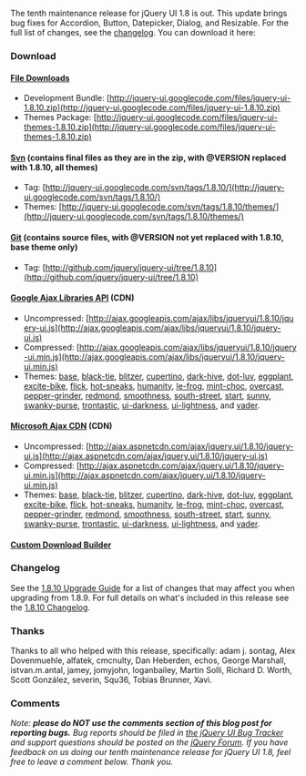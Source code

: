 The tenth maintenance release for jQuery UI 1.8 is out. This update
brings bug fixes for Accordion, Button, Datepicker, Dialog, and
Resizable. For the full list of changes, see
the [changelog](http://jqueryui.com/docs/Changelog/1.8.10). You can
download it here:

### Download

#### [File Downloads](http://code.google.com/p/jquery-ui/downloads/list)

-   Development
    Bundle: [http://jquery-ui.googlecode.com/files/jquery-ui-1.8.10.zip](http://jquery-ui.googlecode.com/files/jquery-ui-1.8.10.zip)
-   Themes
    Package: [http://jquery-ui.googlecode.com/files/jquery-ui-themes-1.8.10.zip](http://jquery-ui.googlecode.com/files/jquery-ui-themes-1.8.10.zip)

#### [Svn](http://code.google.com/p/jquery-ui/source/checkout) (contains final files as they are in the zip, with @VERSION replaced with 1.8.10, all themes)

-   Tag: [http://jquery-ui.googlecode.com/svn/tags/1.8.10/](http://jquery-ui.googlecode.com/svn/tags/1.8.10/)
-   Themes: [http://jquery-ui.googlecode.com/svn/tags/1.8.10/themes/](http://jquery-ui.googlecode.com/svn/tags/1.8.10/themes/)

#### [Git](http://github.com/jquery/jquery-ui/) (contains source files, with @VERSION not yet replaced with 1.8.10, base theme only)

-   Tag: [http://github.com/jquery/jquery-ui/tree/1.8.10](http://github.com/jquery/jquery-ui/tree/1.8.10)

#### [Google Ajax Libraries API](http://code.google.com/apis/libraries/devguide.html#jqueryUI) (CDN)

-   Uncompressed: [http://ajax.googleapis.com/ajax/libs/jqueryui/1.8.10/jquery-ui.js](http://ajax.googleapis.com/ajax/libs/jqueryui/1.8.10/jquery-ui.js)
-   Compressed: [http://ajax.googleapis.com/ajax/libs/jqueryui/1.8.10/jquery-ui.min.js](http://ajax.googleapis.com/ajax/libs/jqueryui/1.8.10/jquery-ui.min.js)
-   Themes:
    [base](http://ajax.googleapis.com/ajax/libs/jqueryui/1.8.10/themes/base/jquery-ui.css),
    [black-tie](http://ajax.googleapis.com/ajax/libs/jqueryui/1.8.10/themes/black-tie/jquery-ui.css),
    [blitzer](http://ajax.googleapis.com/ajax/libs/jqueryui/1.8.10/themes/blitzer/jquery-ui.css),
    [cupertino](http://ajax.googleapis.com/ajax/libs/jqueryui/1.8.10/themes/cupertino/jquery-ui.css),
    [dark-hive](http://ajax.googleapis.com/ajax/libs/jqueryui/1.8.10/themes/dark-hive/jquery-ui.css),
    [dot-luv](http://ajax.googleapis.com/ajax/libs/jqueryui/1.8.10/themes/dot-luv/jquery-ui.css),
    [eggplant](http://ajax.googleapis.com/ajax/libs/jqueryui/1.8.10/themes/eggplant/jquery-ui.css),
    [excite-bike](http://ajax.googleapis.com/ajax/libs/jqueryui/1.8.10/themes/excite-bike/jquery-ui.css),
    [flick](http://ajax.googleapis.com/ajax/libs/jqueryui/1.8.10/themes/flick/jquery-ui.css),
    [hot-sneaks](http://ajax.googleapis.com/ajax/libs/jqueryui/1.8.10/themes/hot-sneaks/jquery-ui.css),
    [humanity](http://ajax.googleapis.com/ajax/libs/jqueryui/1.8.10/themes/humanity/jquery-ui.css),
    [le-frog](http://ajax.googleapis.com/ajax/libs/jqueryui/1.8.10/themes/le-frog/jquery-ui.css),
    [mint-choc](http://ajax.googleapis.com/ajax/libs/jqueryui/1.8.10/themes/mint-choc/jquery-ui.css),
    [overcast](http://ajax.googleapis.com/ajax/libs/jqueryui/1.8.10/themes/overcast/jquery-ui.css),
    [pepper-grinder](http://ajax.googleapis.com/ajax/libs/jqueryui/1.8.10/themes/pepper-grinder/jquery-ui.css),
    [redmond](http://ajax.googleapis.com/ajax/libs/jqueryui/1.8.10/themes/redmond/jquery-ui.css),
    [smoothness](http://ajax.googleapis.com/ajax/libs/jqueryui/1.8.10/themes/smoothness/jquery-ui.css),
    [south-street](http://ajax.googleapis.com/ajax/libs/jqueryui/1.8.10/themes/south-street/jquery-ui.css),
    [start](http://ajax.googleapis.com/ajax/libs/jqueryui/1.8.10/themes/start/jquery-ui.css),
    [sunny](http://ajax.googleapis.com/ajax/libs/jqueryui/1.8.10/themes/sunny/jquery-ui.css),
    [swanky-purse](http://ajax.googleapis.com/ajax/libs/jqueryui/1.8.10/themes/swanky-purse/jquery-ui.css),
    [trontastic](http://ajax.googleapis.com/ajax/libs/jqueryui/1.8.10/themes/trontastic/jquery-ui.css),
    [ui-darkness](http://ajax.googleapis.com/ajax/libs/jqueryui/1.8.10/themes/ui-darkness/jquery-ui.css),
    [ui-lightness](http://ajax.googleapis.com/ajax/libs/jqueryui/1.8.10/themes/ui-lightness/jquery-ui.css),
    and
    [vader](http://ajax.googleapis.com/ajax/libs/jqueryui/1.8.10/themes/vader/jquery-ui.css).

#### [Microsoft Ajax CDN](http://www.asp.net/ajaxlibrary/cdn.ashx) (CDN)

-   Uncompressed: [http://ajax.aspnetcdn.com/ajax/jquery.ui/1.8.10/jquery-ui.js](http://ajax.aspnetcdn.com/ajax/jquery.ui/1.8.10/jquery-ui.js)
-   Compressed: [http://ajax.aspnetcdn.com/ajax/jquery.ui/1.8.10/jquery-ui.min.js](http://ajax.aspnetcdn.com/ajax/jquery.ui/1.8.10/jquery-ui.min.js)
-   Themes:
    [base](http://ajax.aspnetcdn.com/ajax/jquery.ui/1.8.10/themes/base/jquery-ui.css),
    [black-tie](http://ajax.aspnetcdn.com/ajax/jquery.ui/1.8.10/themes/black-tie/jquery-ui.css),
    [blitzer](http://ajax.aspnetcdn.com/ajax/jquery.ui/1.8.10/themes/blitzer/jquery-ui.css),
    [cupertino](http://ajax.aspnetcdn.com/ajax/jquery.ui/1.8.10/themes/cupertino/jquery-ui.css),
    [dark-hive](http://ajax.aspnetcdn.com/ajax/jquery.ui/1.8.10/themes/dark-hive/jquery-ui.css),
    [dot-luv](http://ajax.aspnetcdn.com/ajax/jquery.ui/1.8.10/themes/dot-luv/jquery-ui.css),
    [eggplant](http://ajax.aspnetcdn.com/ajax/jquery.ui/1.8.10/themes/eggplant/jquery-ui.css),
    [excite-bike](http://ajax.aspnetcdn.com/ajax/jquery.ui/1.8.10/themes/excite-bike/jquery-ui.css),
    [flick](http://ajax.aspnetcdn.com/ajax/jquery.ui/1.8.10/themes/flick/jquery-ui.css),
    [hot-sneaks](http://ajax.aspnetcdn.com/ajax/jquery.ui/1.8.10/themes/hot-sneaks/jquery-ui.css),
    [humanity](http://ajax.aspnetcdn.com/ajax/jquery.ui/1.8.10/themes/humanity/jquery-ui.css),
    [le-frog](http://ajax.aspnetcdn.com/ajax/jquery.ui/1.8.10/themes/le-frog/jquery-ui.css),
    [mint-choc](http://ajax.aspnetcdn.com/ajax/jquery.ui/1.8.10/themes/mint-choc/jquery-ui.css),
    [overcast](http://ajax.aspnetcdn.com/ajax/jquery.ui/1.8.10/themes/overcast/jquery-ui.css),
    [pepper-grinder](http://ajax.aspnetcdn.com/ajax/jquery.ui/1.8.10/themes/pepper-grinder/jquery-ui.css),
    [redmond](http://ajax.aspnetcdn.com/ajax/jquery.ui/1.8.10/themes/redmond/jquery-ui.css),
    [smoothness](http://ajax.aspnetcdn.com/ajax/jquery.ui/1.8.10/themes/smoothness/jquery-ui.css),
    [south-street](http://ajax.aspnetcdn.com/ajax/jquery.ui/1.8.10/themes/south-street/jquery-ui.css),
    [start](http://ajax.aspnetcdn.com/ajax/jquery.ui/1.8.10/themes/start/jquery-ui.css),
    [sunny](http://ajax.aspnetcdn.com/ajax/jquery.ui/1.8.10/themes/sunny/jquery-ui.css),
    [swanky-purse](http://ajax.aspnetcdn.com/ajax/jquery.ui/1.8.10/themes/swanky-purse/jquery-ui.css),
    [trontastic](http://ajax.aspnetcdn.com/ajax/jquery.ui/1.8.10/themes/trontastic/jquery-ui.css),
    [ui-darkness](http://ajax.aspnetcdn.com/ajax/jquery.ui/1.8.10/themes/ui-darkness/jquery-ui.css),
    [ui-lightness](http://ajax.aspnetcdn.com/ajax/jquery.ui/1.8.10/themes/ui-lightness/jquery-ui.css),
    and
    [vader](http://ajax.aspnetcdn.com/ajax/jquery.ui/1.8.10/themes/vader/jquery-ui.css).

#### [Custom Download Builder](http://jqueryui.com/download)

### Changelog

See the [1.8.10 Upgrade
Guide](http://jqueryui.com/docs/Upgrade_Guide/1.8.10) for a list of
changes that may affect you when upgrading from 1.8.9. For full details
on what's included in this release see the [1.8.10
Changelog](http://jqueryui.com/docs/Changelog/1.8.10).

### Thanks

Thanks to all who helped with this release, specifically: adam j.
sontag, Alex Dovenmuehle, alfatek, cmcnulty, Dan Heberden, echos, George
Marshall, istvan.m.antal, jamey, jomyjohn, loganbailey, Martin Solli,
Richard D. Worth, Scott González, severin, Squ36, Tobias Brunner, Xavi.

### Comments

*Note: **please do NOT use the comments section of this blog post for
reporting bugs.** Bug reports should be filed in [the jQuery UI Bug
Tracker](http://bugs.jqueryui.com) and support questions should be
posted on the [jQuery Forum](http://forum.jquery.com).* *If you have
feedback on us doing our tenth maintenance release for jQuery UI 1.8,
feel free to leave a comment below. Thank you.*
